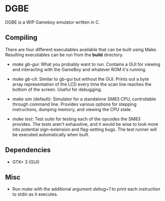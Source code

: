 # DGBE
DGBE is a WIP Gameboy emulator written in C.

## Compiling

There are four different executables available that can be built using Make. Resulting executables can be run from the **build** directory.

- *make gb-gui*: What you probably want to run. Contains a GUI for viewing and interacting with the GameBoy and whatever ROM it's running.

- *make gb-cli*: Similar to gb-gui but without the GUI. Prints out a byte array representation of the LCD every time the scan line reaches the bottom of the screen. Useful for debugging.

- *make sim* (default): Simulator for a standalone SM83 CPU, controllable through command line. Provides various options for stepping instructions, dumping memory, and viewing the CPU state.

- *make test*: Test suite for testing each of the opcodes the SM83 provides. The tests aren't exhaustive, and it would be wise to look more into potential sign-extension and flag-setting bugs. The test runner will be executed automatically when built.

## Dependencies

- GTK+ 3 (GUI)

## Misc

- Run *make* with the additional argument *debug=1* to print each instruction to stdin as it executes.